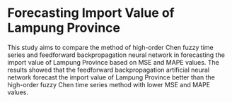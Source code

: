 # Forecasting Import Value of Lampung Province

This study aims to compare the method of high-order Chen fuzzy time series and feedforward backpropagation neural network in forecasting the import value of Lampung Province based on MSE and MAPE values.  The results showed that the feedforward backpropagation artificial neural network forecast the import value of Lampung Province better than the high-order fuzzy Chen time series method with lower MSE and MAPE values.
